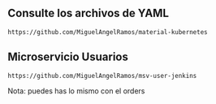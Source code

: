 ## Consulte los archivos de YAML

```url
https://github.com/MiguelAngelRamos/material-kubernetes
```

## Microservicio Usuarios

```url
https://github.com/MiguelAngelRamos/msv-user-jenkins
```

Nota: puedes has lo mismo con el orders